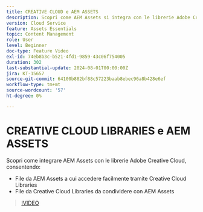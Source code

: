 ```yaml
---
title: CREATIVE CLOUD e AEM ASSETS
description: Scopri come AEM Assets si integra con le librerie Adobe Creative Cloud.
version: Cloud Service
feature: Assets Essentials
topic: Content Management
role: User
level: Beginner
doc-type: Feature Video
exl-id: 74eb8b3c-b521-4fd1-9859-43c06f754005
duration: 302
last-substantial-update: 2024-08-01T00:00:00Z
jira: KT-15657
source-git-commit: 64100b882bf88c57223baab8ebec96a8b428e6ef
workflow-type: tm+mt
source-wordcount: '57'
ht-degree: 0%

---
```



# CREATIVE CLOUD LIBRARIES e AEM ASSETS

Scopri come integrare AEM Assets con le librerie Adobe Creative Cloud, consentendo:

+ File da AEM Assets a cui accedere facilmente tramite Creative Cloud Libraries
+ File da Creative Cloud Libraries da condividere con AEM Assets

>[!VIDEO](https://video.tv.adobe.com/v/3432401?quality=12&learn=on)
